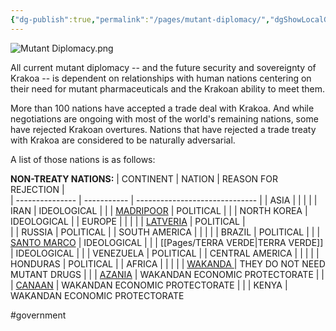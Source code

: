 ```yaml
---
{"dg-publish":true,"permalink":"/pages/mutant-diplomacy/","dgShowLocalGraph":true}
---
```



![Mutant Diplomacy.png](/img/user/Assets/Mutant%20Diplomacy.png)

All current mutant diplomacy -- and the future security and sovereignty of Krakoa -- is dependent on relationships with human nations centering on their need for mutant pharmaceuticals and the Krakoan ability to meet them. 

More than 100 nations have accepted a trade deal with Krakoa. And while negotiations are ongoing with most of the world's remaining nations, some have rejected Krakoan overtures. Nations that have rejected a trade treaty with Krakoa are considered to be naturally adversarial. 

A list of those nations is as follows: 

**NON-TREATY NATIONS:**
| CONTINENT       | NATION      | REASON FOR REJECTION           |  
| --------------- | ----------- | ------------------------------ | 
| ASIA            |             |                                | 
|                 | IRAN        | IDEOLOGICAL                    | 
|                 | [MADRIPOOR](https://marvel.fandom.com/wiki/Madripoor)   | POLITICAL                      | 
|                 | NORTH KOREA | IDEOLOGICAL                    | 
| EUROPE          |             |                                | 
|                 | [LATVERIA](https://marvel.fandom.com/wiki/Latveria)    | POLITICAL                      |  
|                 | RUSSIA      | POLITICAL                      | 
| SOUTH AMERICA   |             |                                | 
|                 | BRAZIL      | POLITICAL                      | 
|                 | [SANTO MARCO](https://marvel.fandom.com/wiki/Santo_Marco_(Country)) | IDEOLOGICAL                    | 
|                 | [[Pages/TERRA VERDE\|TERRA VERDE]] | IDEOLOGICAL                    | 
|                 | VENEZUELA   | POLITICAL                      | 
| CENTRAL AMERICA |             |                                | 
|                 | HONDURAS    | POLITICAL                      | 
| AFRICA          |             |                                | 
|                 | [WAKANDA  ](https://marvel.fandom.com/wiki/Wakanda)   | THEY DO NOT NEED MUTANT DRUGS  | 
|                 | [AZANIA](https://marvel.fandom.com/wiki/Azania)      | WAKANDAN ECONOMIC PROTECTORATE | 
|                 | [CANAAN](https://marvel.fandom.com/wiki/Canaan)      | WAKANDAN ECONOMIC PROTECTORATE | 
|                 | KENYA       | WAKANDAN ECONOMIC PROTECTORATE                             

#government 